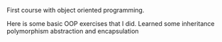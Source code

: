 First course with object oriented programming.

Here is some basic OOP exercises that I did.
Learned some inheritance polymorphism abstraction and encapsulation
